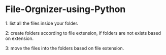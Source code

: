 # File-Orgnizer-using-Python
1: list all the files inside your folder.

2: create folders according to file extension, if folders are not exists based on extension.

3: move the files into the folders based on file extension.
